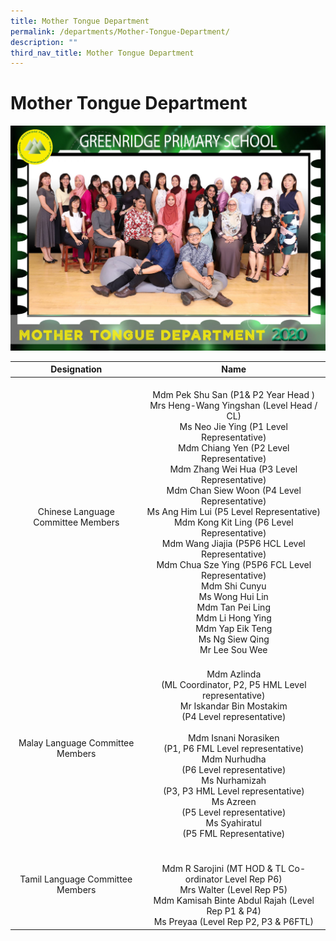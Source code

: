 ```yaml
---
title: Mother Tongue Department
permalink: /departments/Mother-Tongue-Department/
description: ""
third_nav_title: Mother Tongue Department
---
```

# Mother Tongue Department

![](/images/Departments/Mother%20Tongue%20Department/MOTHER%20TONGUE_P1.jpg)

|             Designation             |              Name            |
|:-----------------------------------:|:----------------------------------------------------------------------------------------------------------------------------------------------------------------------------------------------------------------------------------------------------------------------------------------------------------------------------------------------------------------------------------------------------------------------------------------------------------------------------------------------------------------------------------------------------------------------------------------------------------------------------------------------------------------------------------------:|
| Chinese Language Committee Members  | <br>Mdm Pek Shu San (P1& P2 Year Head )<br>Mrs Heng-Wang Yingshan (Level Head / CL)<br>Ms Neo Jie Ying (P1 Level Representative)<br>Mdm Chiang Yen (P2 Level Representative)<br>Mdm Zhang Wei Hua (P3 Level Representative)<br>Mdm Chan Siew Woon (P4 Level Representative)<br>Ms Ang Him Lui (P5 Level Representative)<br>Mdm Kong Kit Ling (P6 Level Representative)<br>Mdm Wang Jiajia (P5P6 HCL Level Representative)<br>Mdm Chua Sze Ying (P5P6 FCL Level Representative)<br>Mdm Shi Cunyu <br>Ms Wong Hui Lin<br>Mdm Tan Pei Ling<br>Mdm Li Hong Ying<br>Mdm Yap Eik Teng<br>Ms Ng Siew Qing<br>Mr Lee Sou Wee<br> |
| Malay Language Committee Members    | <br>Mdm Azlinda<br>(ML Coordinator, P2, P5 HML Level representative)<br>Mr Iskandar Bin Mostakim <br>   (P4 Level representative)<br><br>Mdm Isnani Norasiken<br>(P1, P6 FML Level representative)<br>Mdm Nurhudha <br>(P6 Level representative)<br>Ms Nurhamizah<br>(P3, P3 HML Level representative)<br>Ms Azreen<br>(P5 Level representative)<br>Ms Syahiratul<br>(P5 FML Representative)<br>                                   |
| Tamil Language Committee Members    | <br><br>Mdm R Sarojini (MT HOD & TL Co-ordinator Level Rep P6)<br>Mrs Walter (Level Rep P5)<br>Mdm Kamisah Binte Abdul Rajah (Level Rep P1 & P4)<br>Ms Preyaa (Level Rep P2, P3 & P6FTL)        |